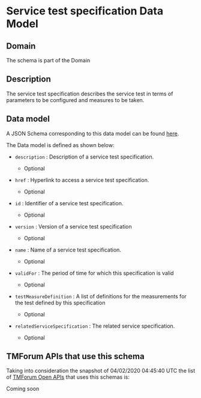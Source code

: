 # Service test specification Data Model

## Domain

The  schema is part of the  Domain

## Description

The service test specification describes the service test in terms of parameters to be configured and 
measures to be taken.

## Data model

A JSON Schema corresponding to this data model can be found
[here](https://github.com/tmforum-rand/schemas/blob/candidates/Service/ServiceTestSpecification.schema.json).

The Data model is defined as shown below:
- `description` : Description of a service test specification.

  - Optional

- `href` : Hyperlink to access a service test specification.

  - Optional

- `id` : Identifier of a service test specification.

  - Optional

- `version` : Version of a service test specification 

  - Optional

- `name` : Name of a service test specification.

  - Optional

- `validFor` : The period of time for which this specification is valid

  - Optional

- `testMeasureDefinition` : A list of definitions for the measurements for the test defined by this specification

  - Optional

- `relatedServiceSpecification` : The related service specification.

  - Optional





## TMForum APIs that use this schema

Taking into consideration the snapshot of 04/02/2020 04:45:40 UTC the list of [TMForum Open APIs](https://www.tmforum.org/open-apis/) that uses this schemas is:

Coming soon